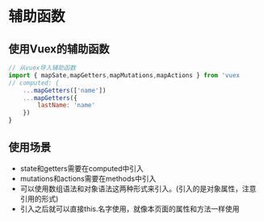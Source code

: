 # 辅助函数

## 使用Vuex的辅助函数

```js
// 从vuex导入辅助函数
import { mapSate,mapGetters,mapMutations,mapActions } from 'vuex
// computed: {
    ...mapGetters(['name'])
    ...mapGetters({
        lastName: 'name'
    })
}
```

## 使用场景

* state和getters需要在computed中引入
* mutations和actions需要在methods中引入
* 可以使用数组语法和对象语法这两种形式来引入。(引入的是对象属性，注意引用的形式)
* 引入之后就可以直接this.名字使用，就像本页面的属性和方法一样使用